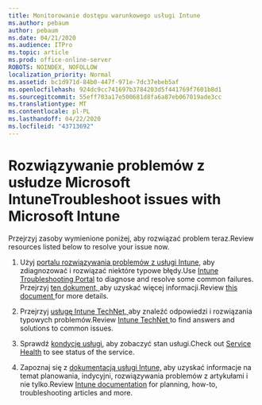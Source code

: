 ```yaml
---
title: Monitorowanie dostępu warunkowego usługi Intune
ms.author: pebaum
author: pebaum
ms.date: 04/21/2020
ms.audience: ITPro
ms.topic: article
ms.prod: office-online-server
ROBOTS: NOINDEX, NOFOLLOW
localization_priority: Normal
ms.assetid: bc1d971d-84b0-447f-971e-7dc37ebeb5af
ms.openlocfilehash: 924dc9cc741697b3784203d5f441769f7601b8d1
ms.sourcegitcommit: 55eff703a17e500681d8fa6a87eb067019ade3cc
ms.translationtype: MT
ms.contentlocale: pl-PL
ms.lasthandoff: 04/22/2020
ms.locfileid: "43713692"
---
```

# <a name="troubleshoot-issues-with-microsoft-intune"></a><span data-ttu-id="6e562-102">Rozwiązywanie problemów z usłudze Microsoft Intune</span><span class="sxs-lookup"><span data-stu-id="6e562-102">Troubleshoot issues with Microsoft Intune</span></span>

<span data-ttu-id="6e562-103">Przejrzyj zasoby wymienione poniżej, aby rozwiązać problem teraz.</span><span class="sxs-lookup"><span data-stu-id="6e562-103">Review resources listed below to resolve your issue now.</span></span>
  
1. <span data-ttu-id="6e562-104">Użyj [portalu rozwiązywania problemów z usługi Intune,](https://devicemanagement.microsoft.com/#blade/Microsoft_Intune_DeviceSettings/TroubleshootBlade) aby zdiagnozować i rozwiązać niektóre typowe błędy.</span><span class="sxs-lookup"><span data-stu-id="6e562-104">Use [Intune Troubleshooting Portal](https://devicemanagement.microsoft.com/#blade/Microsoft_Intune_DeviceSettings/TroubleshootBlade) to diagnose and resolve some common failures.</span></span> <span data-ttu-id="6e562-105">Przejrzyj [ten dokument, ](https://docs.microsoft.com/intune/help-desk-operators)aby uzyskać więcej informacji.</span><span class="sxs-lookup"><span data-stu-id="6e562-105">Review [this document ](https://docs.microsoft.com/intune/help-desk-operators)for more details.</span></span>
    
2. <span data-ttu-id="6e562-106">Przejrzyj [usługę Intune TechNet, ](https://social.technet.microsoft.com/forums/home?forum=microsoftintuneprod)aby znaleźć odpowiedzi i rozwiązania typowych problemów.</span><span class="sxs-lookup"><span data-stu-id="6e562-106">Review [Intune TechNet ](https://social.technet.microsoft.com/forums/home?forum=microsoftintuneprod)to find answers and solutions to common issues.</span></span>
    
3. <span data-ttu-id="6e562-107">Sprawdź [kondycję usługi,](https://portal.office.com/AdminPortal/Home#/servicehealth) aby zobaczyć stan usługi.</span><span class="sxs-lookup"><span data-stu-id="6e562-107">Check out [Service Health](https://portal.office.com/AdminPortal/Home#/servicehealth) to see status of the service.</span></span> 
    
4. <span data-ttu-id="6e562-108">Zapoznaj się z [dokumentacją usługi Intune,](https://docs.microsoft.com/intune/) aby uzyskać informacje na temat planowania, indycyjni, rozwiązywania problemów z artykułami i nie tylko.</span><span class="sxs-lookup"><span data-stu-id="6e562-108">Review [Intune documentation](https://docs.microsoft.com/intune/) for planning, how-to, troubleshooting articles and more.</span></span> 
    

